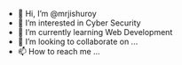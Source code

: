 - 👋 Hi, I’m @mrjishuroy
- 👀 I’m interested in Cyber Security
- 🌱 I’m currently learning Web Development
- 💞️ I’m looking to collaborate on ...
- 📫 How to reach me ...

<!---
mrjishuroy/mrjishuroy is a ✨ special ✨ repository because its `README.md` (this file) appears on your GitHub profile.
You can click the Preview link to take a look at your changes.
--->
